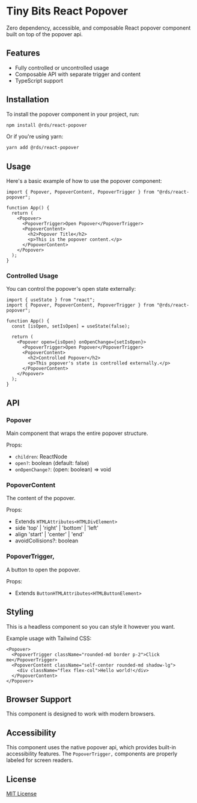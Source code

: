 # Tiny Bits React Popover

Zero dependency, accessible, and composable React popover component built on top of the popover api.

## Features

- Fully controlled or uncontrolled usage
- Composable API with separate trigger and content
- TypeScript support

## Installation

To install the popover component in your project, run:

```bash
npm install @rds/react-popover
```

Or if you're using yarn:

```bash
yarn add @rds/react-popover
```

## Usage

Here's a basic example of how to use the popover component:

```tsx
import { Popover, PopoverContent, PopoverTrigger } from "@rds/react-popover";

function App() {
  return (
    <Popover>
      <PopoverTrigger>Open Popover</PopoverTrigger>
      <PopoverContent>
        <h2>Popover Title</h2>
        <p>This is the popover content.</p>
      </PopoverContent>
    </Popover>
  );
}
```

### Controlled Usage

You can control the popover's open state externally:

```tsx
import { useState } from "react";
import { Popover, PopoverContent, PopoverTrigger } from "@rds/react-popover";

function App() {
  const [isOpen, setIsOpen] = useState(false);

  return (
    <Popover open={isOpen} onOpenChange={setIsOpen}>
      <PopoverTrigger>Open Popover</PopoverTrigger>
      <PopoverContent>
        <h2>Controlled Popover</h2>
        <p>This popover's state is controlled externally.</p>
      </PopoverContent>
    </Popover>
  );
}
```

## API

### Popover

Main component that wraps the entire popover structure.

Props:

- `children`: ReactNode
- `open?`: boolean (default: false)
- `onOpenChange?`: (open: boolean) => void

### PopoverContent

The content of the popover.

Props:

- Extends `HTMLAttributes<HTMLDivElement>`
- side 'top' | 'right' | 'bottom' | 'left'
- align 'start' | 'center' | 'end'
- avoidCollisions?: boolean

### PopoverTrigger,

A button to open the popover.

Props:

- Extends `ButtonHTMLAttributes<HTMLButtonElement>`

## Styling

This is a headless component so you can style it however you want.

Example usage with Tailwind CSS:

```tsx
<Popover>
  <PopoverTrigger className="rounded-md border p-2">Click me</PopoverTrigger>
  <PopoverContent className="self-center rounded-md shadow-lg">
    <div className="flex flex-col">Hello world!</div>
  </PopoverContent>
</Popover>
```

## Browser Support

This component is designed to work with modern browsers.

## Accessibility

This component uses the native popover api, which provides built-in accessibility features. The `PopoverTrigger,` components are properly labeled for screen readers.

## License

[MIT License](LICENSE)
